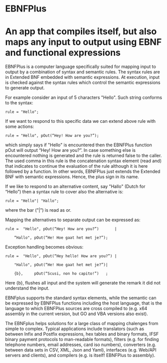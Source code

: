 # EBNFPlus
# An app that compiles itself, but also maps any input to output using EBNF and functional expressions

EBNFPlus is a computer language specifically suited for mapping input to output by a  combination of syntax and semantic rules. The syntax rules are in Extended BNF embedded with semantic expressions. At execution, input is checked against the syntax rules which control the semantic expressions to generate output.

For example consider an input of 5 characters "Hello". Such string conforms to the syntax:

	rule = "Hello";
 
If we want to respond to this specific data we can extend above rule with some actions:

	rule = "Hello", pOut(“Hey! How are you?”);
 
which simply says if  "Hello" is encountered then the EBNFPlus function pOut will output “Hey! How are you?”.  In case something else is encountered nothing is generated and the rule is returned false to the caller. The used comma in this rule is the concatenation syntax element (read and) that indicates to continue the evaluation of the rule although it is here followed by a function. In other words, EBNFPlus just extends the Extended BNF with semantic expressions. Hence, the plus sign in its name.

If we like to respond to an alternative content, say "Hallo" (Dutch for “Hello”) then a syntax rule to cover also the alternative is:

	rule = "Hello"| "Hallo";
 
where the bar ("|”) is read as or.

Mapping the alternatives to separate output can be expressed as:

	rule =	"Hello", pOut(“Hey! How are you?”)       |
 
		“Hallo", pOut(“He! Hoe gaat het met je?”);
  
Exception handling becomes obvious:

	rule =	"Hello", pOut(“Hey hello! How are you?”) |
 
		"Hallo", pOut(“He! Hoe gaat het met je?”)|
  
		{b},	 pOut(“Scusi, non ho capito!”)   ;
  
Here {b}, flushes all input and the system will generate the remark it did not understand the input.

EBNFplus supports the standard syntax elements, while the semantic can be expressed by EBNFPlus functions including the host language, that is the language to which EBNFPlus sources are cross compiled to (e.g. x64 assembly in the current version, but GO and VBA versions also exist).

The EBNFplus helps solutions for a large class of mapping chalenges from simple to complex. Typical applications include translators (such as between Infix and Postfix expressions, hex tables and binary formats, IFSF binary payment protocols to man-readable formats), filters (e.g. for finding telephone numbers, email addresses, card iso numbers), converters (e.g. between data sets in CSV, XML, Json and Yaml), interfaces  (e.g. Web/API servers and clients), and compilers (e.g. is itself! EBNFPlus to assembly).
